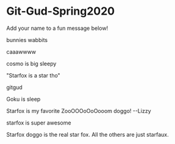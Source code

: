 # Git-Gud-Spring2020
Add your name to a fun message below!

bunnies wabbits

caaawwww

cosmo is big sleepy

"Starfox is a star tho" 

gitgud

Goku is sleep

Starfox is my favorite ZooOOOoOoOooom doggo! --Lizzy

starfox is super awesome

Starfox doggo is the real star fox. All the others are just starfaux.
